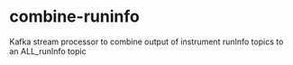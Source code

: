# combine-runinfo

Kafka stream processor to combine output of instrument runInfo topics to an ALL_runInfo topic
